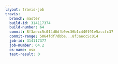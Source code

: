 ```yaml
---
layout: travis-job
travis:
  branch: master
  build-id: 314117374
  build-number: 64
  commit: 8f3aecc5c014d0dfb0ec36b1c440191e5accfc37
  commit-range: 5064fdf7dbbe...8f3aecc5c014
  job-id: 314117377
  job-number: 64.2
  os-name: osx
  test-result: 0
---
```

